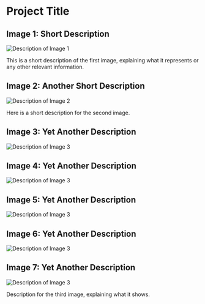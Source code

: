 # Project Title

## Image 1: Short Description
![Description of Image 1](./image/1v.jpg)

This is a short description of the first image, explaining what it represents or any other relevant information.

## Image 2: Another Short Description
![Description of Image 2](./image/2v.jpg)

Here is a short description for the second image.

## Image 3: Yet Another Description
![Description of Image 3](./image/3v.jpg)
## Image 4: Yet Another Description
![Description of Image 3](./image/4v.jpg)
## Image 5: Yet Another Description
![Description of Image 3](./image/5v.jpg)
## Image 6: Yet Another Description
![Description of Image 3](./image/6v.jpg)
## Image 7: Yet Another Description
![Description of Image 3](./image/7v.jpg)

Description for the third image, explaining what it shows.